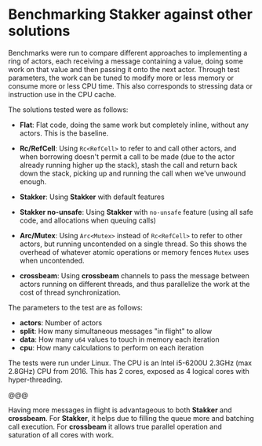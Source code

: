 # Benchmarking **Stakker** against other solutions

Benchmarks were run to compare different approaches to implementing a
ring of actors, each receiving a message containing a value, doing
some work on that value and then passing it onto the next actor.
Through test parameters, the work can be tuned to modify more or less
memory or consume more or less CPU time.  This also corresponds to
stressing data or instruction use in the CPU cache.

The solutions tested were as follows:

- **Flat**: Flat code, doing the same work but completely inline,
  without any actors.  This is the baseline.

- **Rc/RefCell**: Using `Rc<RefCell>` to refer to and call other
  actors, and when borrowing doesn't permit a call to be made (due to
  the actor already running higher up the stack), stash the call and
  return back down the stack, picking up and running the call when
  we've unwound enough.

- **Stakker**: Using **Stakker** with default features

- **Stakker no-unsafe**: Using **Stakker** with `no-unsafe` feature
  (using all safe code, and allocations when queuing calls)

- **Arc/Mutex**: Using `Arc<Mutex>` instead of `Rc<RefCell>` to refer
  to other actors, but running uncontended on a single thread.  So
  this shows the overhead of whatever atomic operations or memory
  fences `Mutex` uses when uncontended.

- **crossbeam**: Using **crossbeam** channels to pass the message
  between actors running on different threads, and thus parallelize
  the work at the cost of thread synchronization.

The parameters to the test are as follows:

- **actors**: Number of actors
- **split**: How many simultaneous messages "in flight" to allow
- **data**: How many `u64` values to touch in memory each iteration
- **cpu**: How many calculations to perform on each iteration

The tests were run under Linux.  The CPU is an Intel i5-6200U 2.3GHz
(max 2.8GHz) CPU from 2016.  This has 2 cores, exposed as 4 logical
cores with hyper-threading.

@@@

Having more messages in flight is advantageous to both **Stakker** and
**crossbeam**.  For **Stakker**, it helps due to filling the queue
more and batching call execution.  For **crossbeam** it allows true
parallel operation and saturation of all cores with work.
